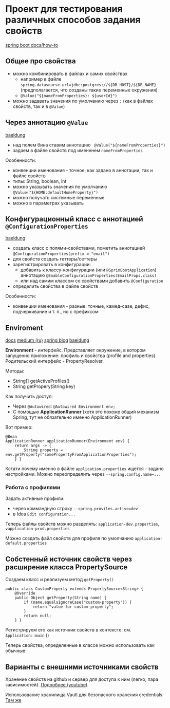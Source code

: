 # Проект для тестирования различных способов задания свойств

[spring boot docs/how-to](https://docs.spring.io/spring-boot/docs/2.2.6.RELEASE/reference/htmlsingle/#howto-properties-and-configuration)

## Общее про свойства

* можно комбинировать в файлах и самих свойствах
    - например в файле `spring.datasourse.url=jdbc:postgres://${DB_HOST}/${DB_NAME}` (предполагается, что созданы такие переменные окружения)
    - `@Value("${nameFromProperties}: ${userId}")`
* можно задавать значения по умолчанию через `:` (как в файлах свойств, так и в `@Value`)

## Через аннотацию `@Value`

[baeldung](https://www.baeldung.com/spring-value-annotation)

* над полем бина ставим аннотацию ` @Value("${nameFromProperties}")`
* задаем в файле свойств под имененем `nameFromProperties`

Особенности:

* конвенции именования - точное, как задано в аннотации, так и файле свойств
* типы: String, boolean, int
* можно указывать значения по умолчанию `@Value("${HOME:defaultHomeProperty}")`
* можно получать системные переменные
* можно в параметрах указывать

## Конфигурационный класс с аннотацией `@ConfigurationProperties`

[baeldung](https://www.baeldung.com/configuration-properties-in-spring-boot)

* создать класс с полями-свойствами, пометить аннотацией `@ConfigurationProperties(prefix = "email")`
* для свойств создать геттеры/сеттеры
* зарегистрировать в конфигурации:
    - добавить к классу-конфигурации (или `@SprinBootApplication`) аннотацию `@EnableConfigurationProperties(EmailProps.class)`
    - или над самим классом со свойствами добавить `@Configuration`
* определить свойства в файле свойств

Особенности:

* конвенции именования - разные: точные, камед-case, дефис, подчеркивание и т. п., но с префиксом

## Enviroment

[docs](https://docs.spring.io/spring-framework/docs/current/javadoc-api/org/springframework/context/annotation/PropertySource.html)
[medium (ru)](https://medium.com/@ekaterina.khudiakova/https-medium-com-ekaterina-khudiakova-spring-environment-profiles-and-properties-c712685ea7a7)
[spring blog](https://spring.io/blog/2020/04/23/spring-tips-configuration)
[baeldung](https://www.baeldung.com/properties-with-spring)

**Environment** - интерфейс. Представляет окружение, в котором запущенно приложение: профиль и свойства (profile and properties). Родительский интерфейс - PropertyResolver.

Методы: 

* String[] getActiveProfiles()
* String getPropery(String key)

Как получить доступ:

* Через `@Autowired`: `@Autowired Environment env;`
* С помощью **ApplicationRunner** (хотя это похоже общий механизм Spring, тут не обязательно именно ApplicationRunner)

Вот пример:

    @Bean
    ApplicationRunner applicationRunner(Environment env) {
        return args -> {
            String property = env.getProperty("somePropertyFromApplicationProperties");
        } }


Кстати почему именно в файле `application.properties` ищется - задано настройками. Можно переопределить через `--spring.config.name=...`

### Работа с профилями 

Задать активные профили:

* через коммандную строку `--spring.proviles.active=dev`
* в Idea `Edit configuration...`

Теперь файлы свойств можно разделять: `application-dev.properties`, `vapplication-prod.properties`

Можно создать файл свойств для профиля по умолчанию `application-default.properties`



## Собстенный источник свойств через расширение класса PropertySource

Создаем класс и реализуем метод `getProperty()`

    public class CustomProperty extends PropertySource<String> {
        @Override
        public Object getProperty(String name) {
            if (name.equalsIgnoreCase("custom-property")) {
                return "value for custom property";
            }
            return null;
        } }

Регистрируем его как источник свойств в контексте: см. `Application::main` ()

Теперь свойства, определенные в классе можно использовать как обычные


## Варианты с внешними источниками свойств

Хранение свойств на github и сервер для доступа к ним (легко, пара зависимостей). [Подробнее (youtube)](https://youtu.be/PsNNGuLi0ns?t=1995)

Использование хранилища Vautl для безопасного хранения credentials [Там же](https://youtu.be/PsNNGuLi0ns?t=2347)